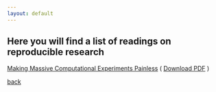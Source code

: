 ```yaml
---
layout: default
---
```


## Here you will find a list of readings on reproducible research

[Making Massive Computational Experiments Painless](http://ieeexplore.ieee.org/document/7840870/) ( [Download PDF](./assets/readings/making-massive-comp-painless-2016.pdf) )

[back](./)
